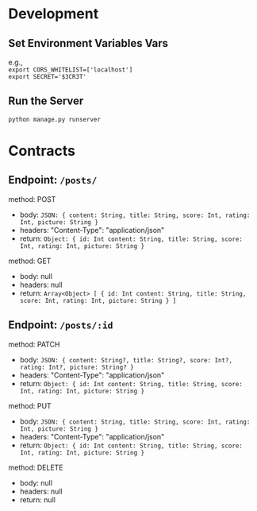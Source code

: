 # Development 
## Set Environment Variables Vars 
e.g.,  
`export CORS_WHITELIST=['localhost']`  
`export SECRET='$3CR3T'`

## Run the Server
`python manage.py runserver`

# Contracts 
## Endpoint: `/posts/`  

method: POST  
  - body: `JSON: { content: String, title: String, score: Int, rating: Int, picture: String }`  
  - headers: "Content-Type": "application/json"    
  - return: `Object: { id: Int content: String, title: String, score: Int, rating: Int, picture: String }`

method: GET 
  - body: null  
  - headers: null  
  - return: `Array<Object> [ { id: Int content: String, title: String, score: Int, rating: Int, picture: String } ]` 

## Endpoint: `/posts/:id` 

method: PATCH  
  - body: `JSON: { content: String?, title: String?, score: Int?, rating: Int?, picture: String? }`   
  - headers: "Content-Type": "application/json"  
  - return: `Object: { id: Int content: String, title: String, score: Int, rating: Int, picture: String }`
  
method: PUT  
  - body: `JSON: { content: String, title: String, score: Int, rating: Int, picture: String }`   
  - headers: "Content-Type": "application/json"  
  - return: `Object: { id: Int content: String, title: String, score: Int, rating: Int, picture: String }`
  
method: DELETE
  - body: null  
  - headers: null  
  - return: null

